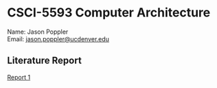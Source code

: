 # CSCI-5593 Computer Architecture
Name: Jason Poppler  
Email: jason.poppler@ucdenver.edu  

## Literature Report
<a href='literature_report.pdf'>Report 1</a>
